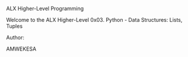ALX Higher-Level Programming

Welcome to the ALX Higher-Level
0x03. Python - Data Structures: Lists, Tuples

Author:

AMWEKESA
